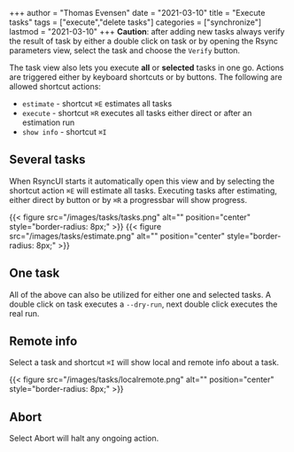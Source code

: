 +++
author = "Thomas Evensen"
date = "2021-03-10"
title =  "Execute tasks"
tags = ["execute","delete tasks"]
categories = ["synchronize"]
lastmod = "2021-03-10"
+++
**Caution**: after adding new tasks always verify the result of task by either a double click on task or by opening the Rsync parameters view, select the task and choose the `Verify` button. 

The task view also lets you execute **all** or **selected** tasks in one go. Actions are triggered either by keyboard shortcuts or by buttons. The following are allowed shortcut actions:

- `estimate` - shortcut `⌘E` estimates all tasks
- `execute` - shortcut `⌘R` executes all tasks either direct or after an estimation run
- `show info` - shortcut `⌘I`

## Several tasks

When RsyncUI starts it automatically open this view and by selecting the shortcut action `⌘E` will estimate all tasks. Executing tasks after estimating, either direct by button or by  `⌘R` a progressbar will show progress. 

{{< figure src="/images/tasks/tasks.png" alt="" position="center" style="border-radius: 8px;" >}}
{{< figure src="/images/tasks/estimate.png" alt="" position="center" style="border-radius: 8px;" >}}

## One task

All of the above can also be utilized for either one and selected tasks. A double click on task executes a `--dry-run`, next double click executes the real run.

## Remote info

Select a task and shortcut `⌘I` will show local and remote info about a task.

{{< figure src="/images/tasks/localremote.png" alt="" position="center" style="border-radius: 8px;" >}}

## Abort

Select Abort will halt any ongoing action.
